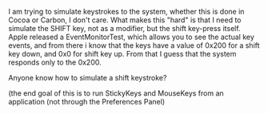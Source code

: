 I am trying to simulate keystrokes to the system, whether this is done in Cocoa or Carbon, I don't care.  What makes this "hard" is that I need to simulate the SHIFT key, not as a modifier, but the shift key-press itself.  Apple released a EventMonitorTest, which allows you to see the actual key events, and from there i know that the keys have a value of 0x200 for a shift key down, and 0x0 for shift key up.  From that I guess that the system responds only to the 0x200. 

Anyone know how to simulate a shift keystroke?

(the end goal of this is to run StickyKeys and MouseKeys from an application (not through the Preferences Panel)
